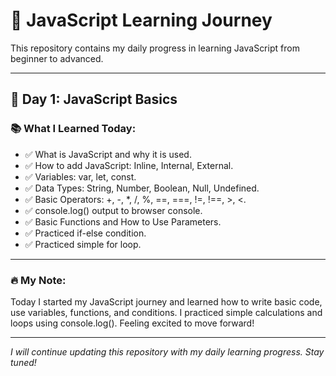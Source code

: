 # 🚀 JavaScript Learning Journey

This repository contains my daily progress in learning JavaScript from beginner to advanced.

---

## 📅 Day 1: JavaScript Basics

### 📚 What I Learned Today:
- ✅ What is JavaScript and why it is used.
- ✅ How to add JavaScript: Inline, Internal, External.
- ✅ Variables: var, let, const.
- ✅ Data Types: String, Number, Boolean, Null, Undefined.
- ✅ Basic Operators: +, -, *, /, %, ==, ===, !=, !==, >, <.
- ✅ console.log() output to browser console.
- ✅ Basic Functions and How to Use Parameters.
- ✅ Practiced if-else condition.
- ✅ Practiced simple for loop.

---

### 🔥 My Note:
Today I started my JavaScript journey and learned how to write basic code, use variables, functions, and conditions. I practiced simple calculations and loops using console.log(). Feeling excited to move forward!

---

*I will continue updating this repository with my daily learning progress. Stay tuned!*
